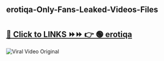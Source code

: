
 ## erotiqa-Only-Fans-Leaked-Videos-Files

# <h2><a href="https://mediaupload.pro?erotiqa">🔗 Click to LINKS ⏩⏩ 👉 🟢 erotiqa </a></h2>

<a href="https://mediaupload.pro?erotiqa" rel="nofollow" data-target="animated-image.originalLink"><img src="https://i.ibb.co.com/xMMVF88/686577567.gif" alt="Viral Video Original" style="max-width: 100%; display: inline-block;" data-target="animated-image.originalImage"></a>